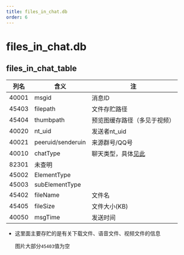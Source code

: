 ```yaml
---
title: files_in_chat.db
order: 6
---
```


# files_in_chat.db

## files_in_chat_table

| 列名  | 含义              | 注                                               |
| ----- | ----------------- | ------------------------------------------------ |
| 40001 | msgid             | 消息ID                                           |
| 45403 | filepath          | 文件存贮路径                                     |
| 45404 | thumbpath         | 预览图缓存路径（多见于视频）                     |
| 40020 | nt_uid            | 发送者nt_uid                                     |
| 40021 | peeruid/senderuin | 来源群号/QQ号                                    |
| 40010 | chatType          | 聊天类型，具体[见此](/view/db文件分析/nt_msg.db) |
| 82301 | 未查明            |                                                  |
| 45002 | ElementType       |                                                  |
| 45003 | subElementType    |                                                  |
| 45402 | fileName          | 文件名                                           |
| 45405 | fileSize          | 文件大小(KB)                                     |
| 40050 | msgTime           | 发送时间                                         |

* 这里面主要存贮的是有关下载文件、语音文件、视频文件的信息

  图片大部分`45403`值为空